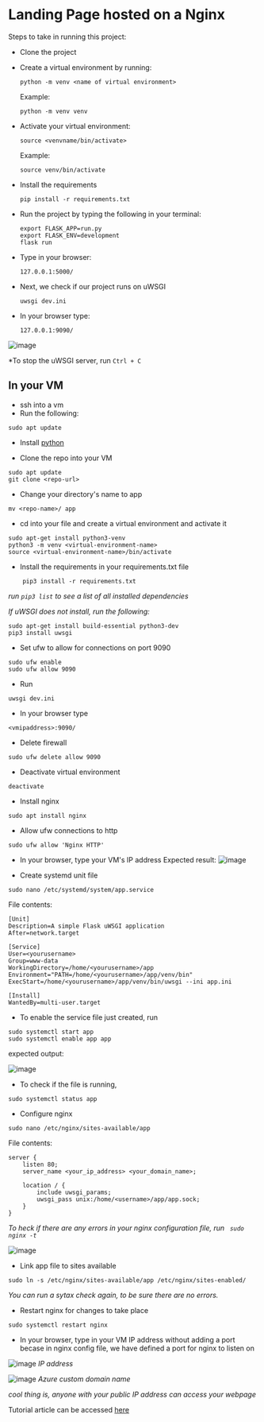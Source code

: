 # Landing Page hosted on a Nginx

Steps to take in running this project:

*   Clone the project
  
*   Create a virtual environment by running:
    ```
    python -m venv <name of virtual environment>
    ```
    Example:
    ```
    python -m venv venv
    ```

*   Activate your virtual environment:
    ```
    source <venvname/bin/activate>
    ```
    Example:
    ```
    source venv/bin/activate
    ```

*   Install the requirements
    ```
    pip install -r requirements.txt
    ```

*   Run the project by typing the following in your terminal:
    ```
    export FLASK_APP=run.py
    export FLASK_ENV=development
    flask run
    ```

*   Type in your browser:
    ```
    127.0.0.1:5000/
    ```

*   Next, we check if our project runs on uWSGI
    ```
    uwsgi dev.ini
    ```

*   In your browser type:
    ```
    127.0.0.1:9090/
    ```
![image](https://user-images.githubusercontent.com/49791498/109414697-81948300-79b4-11eb-81e1-539470434b3b.png)

*To stop the uWSGI server, run ```Ctrl + C```

## In your VM

*   ssh into a vm
*   Run the following:
```
sudo apt update
```
*   Install [python](https://phoenixnap.com/kb/how-to-install-python-3-ubuntu)
  
*   Clone the repo into your VM
```
sudo apt update
git clone <repo-url>
```

* Change your directory's name to app
```
mv <repo-name>/ app
```
*   cd into your file and create a virtual environment and activate it
```
sudo apt-get install python3-venv
python3 -m venv <virtual-environment-name>
source <virtual-environment-name>/bin/activate
```
    
*   Install the requirements in your requirements.txt file
```
    pip3 install -r requirements.txt
```
*run ```pip3 list``` to see a list of all installed dependencies*

*If uWSGI does not install, run the following:*
```
sudo apt-get install build-essential python3-dev
pip3 install uwsgi
```
    
*   Set ufw to allow for connections on port 9090  
```
sudo ufw enable
sudo ufw allow 9090
```

*   Run 
```
uwsgi dev.ini
```
*   In your browser type 
```
<vmipaddress>:9090/
```

*   Delete firewall
```
sudo ufw delete allow 9090
```
*   Deactivate virtual environment
```
deactivate
```

*   Install nginx
```
sudo apt install nginx
```

*   Allow ufw connections to http
```
sudo ufw allow 'Nginx HTTP'
```

*   In your browser, type your VM's IP address
Expected result:
![image](https://user-images.githubusercontent.com/49791498/109413045-c1a33800-79ab-11eb-900f-8de337b31f7d.png)

*   Create systemd unit file
```
sudo nano /etc/systemd/system/app.service
```
File contents:
```
[Unit]
Description=A simple Flask uWSGI application
After=network.target

[Service]
User=<yourusername>
Group=www-data
WorkingDirectory=/home/<yourusername>/app
Environment="PATH=/home/<yourusername>/app/venv/bin"
ExecStart=/home/<yourusername>/app/venv/bin/uwsgi --ini app.ini

[Install]
WantedBy=multi-user.target
```

*   To enable the service file just created, run
```
sudo systemctl start app
sudo systemctl enable app app
```
expected output:

![image](https://user-images.githubusercontent.com/49791498/109413425-93bef300-79ad-11eb-81cd-36a0b6c4d644.png)

*   To check if the file is running,
```
sudo systemctl status app
```

*   Configure nginx
```
sudo nano /etc/nginx/sites-available/app
```
File contents:
```
server {
    listen 80;
    server_name <your_ip_address> <your_domain_name>;

    location / {
        include uwsgi_params;
        uwsgi_pass unix:/home/<username>/app/app.sock;
    }
}
```
*To heck if there are any errors in your nginx configuration file, run ```
sudo nginx -t```*

![image](https://user-images.githubusercontent.com/49791498/109413763-6ecb7f80-79af-11eb-8d01-3c64664d7dfe.png)

*   Link app file to sites available
```
sudo ln -s /etc/nginx/sites-available/app /etc/nginx/sites-enabled/
```

*You can run a sytax check again, to be sure there are no errors.*

*   Restart nginx for changes to take place
```
sudo systemctl restart nginx
```

*   In your browser, type in your VM IP address without adding a port becase in nginx config file, we have defined a port for nginx to listen on


![image](https://user-images.githubusercontent.com/49791498/109413975-9ec75280-79b0-11eb-8859-0fa7096da98a.png)
*IP address*

![image](https://user-images.githubusercontent.com/49791498/109420276-d1357780-79d1-11eb-870a-4ee7a331b278.png)
*Azure custom domain name*


*cool thing is, anyone with your public IP address can access your webpage*

Tutorial article can be accessed [here]()


    